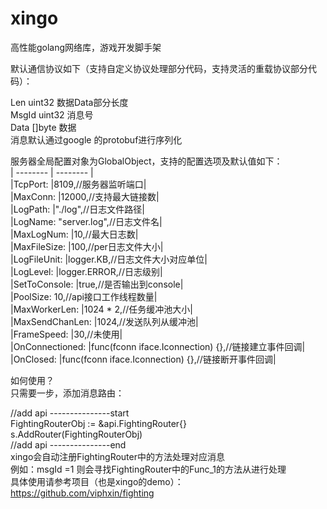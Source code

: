 # xingo
高性能golang网络库，游戏开发脚手架<br>

默认通信协议如下（支持自定义协议处理部分代码，支持灵活的重载协议部分代码）：<br>

Len   uint32 数据Data部分长度<br>
MsgId uint32 消息号<br>
Data  []byte 数据<br>
消息默认通过google 的protobuf进行序列化<br>

服务器全局配置对象为GlobalObject，支持的配置选项及默认值如下：<br>
  | -------- | -------- |<br>
  |TcpPort:        |8109,//服务器监听端口|<br>
  |MaxConn:        |12000,//支持最大链接数|<br>
  |LogPath:        |"./log",//日志文件路径|<br>
  |LogName:        "server.log",//日志文件名|<br>
  |MaxLogNum:      |10,//最大日志数|<br>
  |MaxFileSize:    |100,//per日志文件大小|<br>
  |LogFileUnit:    |logger.KB,//日志文件大小对应单位|<br>
  |LogLevel:       |logger.ERROR,//日志级别|<br>
  |SetToConsole:   |true,//是否输出到console|<br>
  |PoolSize:       10,//api接口工作线程数量|<br>
  |MaxWorkerLen:   |1024 * 2,//任务缓冲池大小|<br>
  |MaxSendChanLen: |1024,//发送队列从缓冲池|<br>
  |FrameSpeed:     |30,//未使用|<br>
  |OnConnectioned: |func(fconn iface.Iconnection) {},//链接建立事件回调|<br>
  |OnClosed:       |func(fconn iface.Iconnection) {},//链接断开事件回调|<br>
  
  如何使用？<br>
  只需要一步，添加消息路由：<br>
  
  //add api ---------------start<br>
	FightingRouterObj := &api.FightingRouter{}<br>
	s.AddRouter(FightingRouterObj)<br>
	//add api ---------------end<br>
  xingo会自动注册FightingRouter中的方法处理对应消息<br>
  例如：msgId =1 则会寻找FightingRouter中的Func_1的方法从进行处理<br>
  具体使用请参考项目（也是xingo的demo）：<br>
  https://github.com/viphxin/fighting<br>
  
